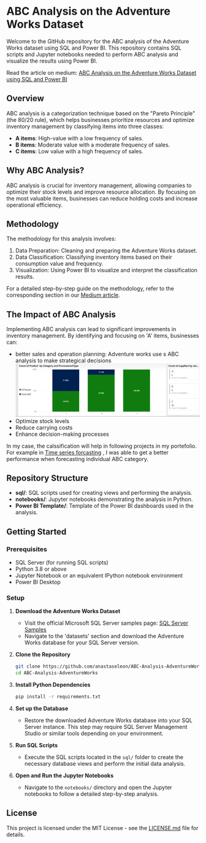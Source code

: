 # ABC Analysis on the Adventure Works Dataset

Welcome to the GitHub repository for the ABC analysis of the Adventure Works dataset using SQL and Power BI. This repository contains SQL scripts and Jupyter notebooks needed to perform ABC analysis and visualize the results using Power BI.

Read the article on medium: [ABC Analysis on the Adventure Works Dataset using SQL and Power BI](https://medium.com/@anastaseleon/abc-analysis-on-the-adventure-works-dataset-using-sql-and-power-bi-6b22aeebe678)

## Overview

ABC analysis is a categorization technique based on the "Pareto Principle" (the 80/20 rule), which helps businesses prioritize resources and optimize inventory management by classifying items into three classes:
- **A items**: High-value with a low frequency of sales.
- **B items**: Moderate value with a moderate frequency of sales.
- **C items**: Low value with a high frequency of sales.

## Why ABC Analysis?

ABC analysis is crucial for inventory management, allowing companies to optimize their stock levels and improve resource allocation. By focusing on the most valuable items, businesses can reduce holding costs and increase operational efficiency.

## Methodology

The methodology for this analysis involves:
1. Data Preparation: Cleaning and preparing the Adventure Works dataset.
2. Data Classification: Classifying inventory items based on their consumption value and frequency.
3. Visualization: Using Power BI to visualize and interpret the classification results.

For a detailed step-by-step guide on the methodology, refer to the corresponding section in our [Medium article](https://medium.com/@anastaseleon/abc-analysis-on-the-adventure-works-dataset-using-sql-and-power-bi-6b22aeebe678).

## The Impact of ABC Analysis

Implementing ABC analysis can lead to significant improvements in inventory management. By identifying and focusing on 'A' items, businesses can:
- better sales and operation planning:
  Adventure works use s ABC analysis to make strategical decisions
![bi image](./images/PB1.png)
- Optimize stock levels
- Reduce carrying costs
- Enhance decision-making processes

In my case, the calssification will help in  following projects in my portefolio. For example in [Time series forcasting](https://github.com/anastaseleon/Time-serie-forcasting/tree/main) , I was able to get a better performance when forecasting  individual ABC category.

## Repository Structure

- **sql/**: SQL scripts used for creating views and performing the analysis.
- **notebooks/**: Jupyter notebooks demonstrating the analysis in Python.
- **Power BI Template/**: Template of the Power BI dashboards used in the analysis.

## Getting Started

### Prerequisites

- SQL Server (for running SQL scripts)
- Python 3.8 or above
- Jupyter Notebook or an equivalent IPython notebook environment
- Power BI Desktop

### Setup

1. **Download the Adventure Works Dataset**
   - Visit the official Microsoft SQL Server samples page: [SQL Server Samples](https://github.com/Microsoft/sql-server-samples)
   - Navigate to the 'datasets' section and download the Adventure Works database for your SQL Server version.

2. **Clone the Repository**
   ```bash
   git clone https://github.com/anastaseleon/ABC-Analysis-AdventureWorks.git
   cd ABC-Analysis-AdventureWorks
   ```

3. **Install Python Dependencies**
   ```bash
   pip install -r requirements.txt
   ```

4. **Set up the Database**
   - Restore the downloaded Adventure Works database into your SQL Server instance. This step may require SQL Server Management Studio or similar tools depending on your environment.

5. **Run SQL Scripts**
   - Execute the SQL scripts located in the `sql/` folder to create the necessary database views and perform the initial data analysis.

6. **Open and Run the Jupyter Notebooks**
   - Navigate to the `notebooks/` directory and open the Jupyter notebooks to follow a detailed step-by-step analysis.

## License

This project is licensed under the MIT License - see the [LICENSE.md](LICENSE) file for details.

